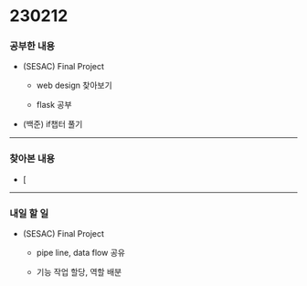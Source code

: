 # 230212

### 공부한 내용

- (SESAC) Final Project

  - web design 찾아보기

  - flask 공부

- (백준) if챕터 풀기

---

### 찾아본 내용

- [

---

### 내일 할 일

- (SESAC) Final Project

  - pipe line, data flow 공유

  - 기능 작업 할당, 역할 배분
